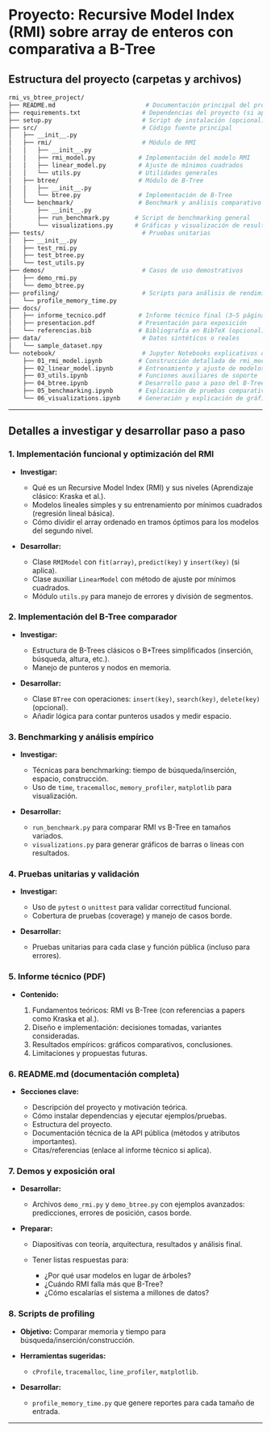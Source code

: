 # Proyecto: Recursive Model Index (RMI) sobre array de enteros con comparativa a B-Tree

## Estructura del proyecto (carpetas y archivos)

```bash
rmi_vs_btree_project/
├── README.md                         # Documentación principal del proyecto
├── requirements.txt                 # Dependencias del proyecto (si aplica)
├── setup.py                         # Script de instalación (opcional)
├── src/                             # Código fuente principal
│   ├── __init__.py
│   ├── rmi/                         # Módulo de RMI
│   │   ├── __init__.py
│   │   ├── rmi_model.py            # Implementación del modelo RMI
│   │   ├── linear_model.py         # Ajuste de mínimos cuadrados
│   │   └── utils.py                # Utilidades generales
│   ├── btree/                      # Módulo de B-Tree
│   │   ├── __init__.py
│   │   └── btree.py                # Implementación de B-Tree
│   └── benchmark/                  # Benchmark y análisis comparativo
│       ├── __init__.py
│       ├── run_benchmark.py       # Script de benchmarking general
│       └── visualizations.py      # Gráficas y visualización de resultados
├── tests/                           # Pruebas unitarias
│   ├── __init__.py
│   ├── test_rmi.py
│   ├── test_btree.py
│   └── test_utils.py
├── demos/                           # Casos de uso demostrativos
│   ├── demo_rmi.py
│   └── demo_btree.py
├── profiling/                       # Scripts para análisis de rendimiento
│   └── profile_memory_time.py
├── docs/
│   ├── informe_tecnico.pdf         # Informe técnico final (3–5 páginas)
│   ├── presentacion.pdf            # Presentación para exposición
│   └── referencias.bib             # Bibliografía en BibTeX (opcional)
├── data/                            # Datos sintéticos o reales
│   └── sample_dataset.npy
└── notebook/                        # Jupyter Notebooks explicativos del desarrollo
    ├── 01_rmi_model.ipynb          # Construcción detallada de rmi_model.py
    ├── 02_linear_model.ipynb       # Entrenamiento y ajuste de modelos lineales
    ├── 03_utils.ipynb              # Funciones auxiliares de soporte
    ├── 04_btree.ipynb              # Desarrollo paso a paso del B-Tree
    ├── 05_benchmarking.ipynb       # Explicación de pruebas comparativas
    └── 06_visualizations.ipynb     # Generación y explicación de gráficas de resultados
```

---

## Detalles a investigar y desarrollar paso a paso

### 1. Implementación funcional y optimización del RMI

* **Investigar:**

  * Qué es un Recursive Model Index (RMI) y sus niveles (Aprendizaje clásico: Kraska et al.).
  * Modelos lineales simples y su entrenamiento por mínimos cuadrados (regresión lineal básica).
  * Cómo dividir el array ordenado en tramos óptimos para los modelos del segundo nivel.
* **Desarrollar:**

  * Clase `RMIModel` con `fit(array)`, `predict(key)` y `insert(key)` (si aplica).
  * Clase auxiliar `LinearModel` con método de ajuste por mínimos cuadrados.
  * Módulo `utils.py` para manejo de errores y división de segmentos.

### 2. Implementación del B-Tree comparador

* **Investigar:**

  * Estructura de B-Trees clásicos o B+Trees simplificados (inserción, búsqueda, altura, etc.).
  * Manejo de punteros y nodos en memoria.
* **Desarrollar:**

  * Clase `BTree` con operaciones: `insert(key)`, `search(key)`, `delete(key)` (opcional).
  * Añadir lógica para contar punteros usados y medir espacio.

### 3. Benchmarking y análisis empírico

* **Investigar:**

  * Técnicas para benchmarking: tiempo de búsqueda/inserción, espacio, construcción.
  * Uso de `time`, `tracemalloc`, `memory_profiler`, `matplotlib` para visualización.
* **Desarrollar:**

  * `run_benchmark.py` para comparar RMI vs B-Tree en tamaños variados.
  * `visualizations.py` para generar gráficos de barras o líneas con resultados.

### 4. Pruebas unitarias y validación

* **Investigar:**

  * Uso de `pytest` o `unittest` para validar correctitud funcional.
  * Cobertura de pruebas (coverage) y manejo de casos borde.
* **Desarrollar:**

  * Pruebas unitarias para cada clase y función pública (incluso para errores).

### 5. Informe técnico (PDF)

* **Contenido:**

  1. Fundamentos teóricos: RMI vs B-Tree (con referencias a papers como Kraska et al.).
  2. Diseño e implementación: decisiones tomadas, variantes consideradas.
  3. Resultados empíricos: gráficos comparativos, conclusiones.
  4. Limitaciones y propuestas futuras.

### 6. README.md (documentación completa)

* **Secciones clave:**

  * Descripción del proyecto y motivación teórica.
  * Cómo instalar dependencias y ejecutar ejemplos/pruebas.
  * Estructura del proyecto.
  * Documentación técnica de la API pública (métodos y atributos importantes).
  * Citas/referencias (enlace al informe técnico si aplica).

### 7. Demos y exposición oral

* **Desarrollar:**

  * Archivos `demo_rmi.py` y `demo_btree.py` con ejemplos avanzados: predicciones, errores de posición, casos borde.
* **Preparar:**

  * Diapositivas con teoría, arquitectura, resultados y análisis final.
  * Tener listas respuestas para:

    * ¿Por qué usar modelos en lugar de árboles?
    * ¿Cuándo RMI falla más que B-Tree?
    * ¿Cómo escalarías el sistema a millones de datos?

### 8. Scripts de profiling

* **Objetivo:** Comparar memoria y tiempo para búsqueda/inserción/construcción.
* **Herramientas sugeridas:**

  * `cProfile`, `tracemalloc`, `line_profiler`, `matplotlib`.
* **Desarrollar:**

  * `profile_memory_time.py` que genere reportes para cada tamaño de entrada.

---
